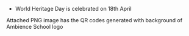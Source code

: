 * World Heritage Day is celebrated on 18th April

Attached PNG image has the QR codes generated with background of Ambience School logo
